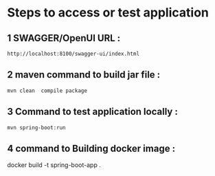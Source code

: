 # Steps to access or test application 



 ## 1 SWAGGER/OpenUI URL  : 

    http://localhost:8100/swagger-ui/index.html

 ## 2 maven command to  build jar file :

    mvn clean  compile package

 ## 3 Command to test application locally  :

    mvn spring-boot:run

 ## 4 command to Building docker image :

   docker build -t spring-boot-app .

